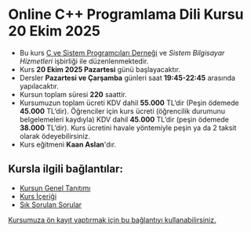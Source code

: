 # Online C++ Programlama Dili Kursu 20 Ekim 2025

+ Bu kurs [C ve Sistem Programcıları Derneği](http://www.csystem.org/) ve _Sistem Bilgisayar Hizmetleri_ işbirliği ile düzenlenmektedir.
+ Kurs __20 Ekim 2025 Pazartesi__ günü başlayacaktır.
+ Dersler __Pazartesi ve Çarşamba__ günleri saat __19:45-22:45__ arasında yapılacaktır.
+ Kursun toplam süresi __220__ saattir.
+ Kursumuzun toplam ücreti KDV dahil  __55.000__ TL’dir (Peşin ödemede __45.000__ TL’dir). Öğrenciler için kurs ücreti (öğrencilik durumunu belgelemeleri kaydıyla) KDV dahil __45.000__ TL’dir (peşin ödemede __38.000__ TL’dir). Kurs ücretini havale yöntemiyle peşin ya da 2 taksit olarak ödeyebilirsiniz.
+ Kurs eğitmeni **Kaan Aslan**'dır.

## Kursla ilgili bağlantılar:
+ [Kursun Genel Tanıtımı]()
+ [Kurs İçeriği]()
+ [Sık Sorulan Sorular]()

[Kursumuza ön kayıt yaptırmak için bu bağlantıyı kullanabilirsiniz.]( )
